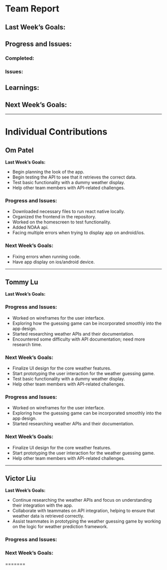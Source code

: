 # Team Report

## Last Week’s Goals:

## Progress and Issues:

### Completed:


### Issues:

## Learnings:

## Next Week’s Goals:

---

# Individual Contributions

## Om Patel
**Last Week’s Goals:**
- Begin planning the look of the app.
- Begin testing the API to see that it retrieves the correct data.
- Test basic functionality with a dummy weather display.
- Help other team members with API-related challenges.
### Progress and Issues:
- Downloaded necessary files to run react native locally.
- Organized the frontend in the repository.
- Worked on the homescreen to test functionality.
- Added NOAA api.
- Facing multiple errors when trying to display app on android/ios.
### Next Week’s Goals:
- Fixing errors when running code.
- Have app display on ios/android device.

---

## Tommy Lu
**Last Week’s Goals:** 
### Progress and Issues:
- Worked on wireframes for the user interface.
- Exploring how the guessing game can be incorporated smoothly into the app design.
- Started researching weather APIs and their documentation.
- Encountered some difficulty with API documentation; need more research time.
### Next Week’s Goals:
- Finalize UI design for the core weather features.
- Start prototyping the user interaction for the weather guessing game.
- Test basic functionality with a dummy weather display.
- Help other team members with API-related challenges.
### Progress and Issues:
- Worked on wireframes for the user interface.
- Exploring how the guessing game can be incorporated smoothly into the app design.
- Started researching weather APIs and their documentation.
### Next Week’s Goals:
- Finalize UI design for the core weather features.
- Start prototyping the user interaction for the weather guessing game.
- Help other team members with API-related challenges.
---

## Victor Liu
**Last Week’s Goals:**
- Continue researching the weather APIs and focus on understanding their integration with the app.
- Collaborate with teammates on API integration, helping to ensure that weather data is retrieved correctly.
- Assist teammates in prototyping the weather guessing game by working on the logic for weather prediction framework.
### Progress and Issues:

### Next Week’s Goals:

=======
